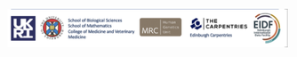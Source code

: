 [![Founders and partners banner](./images/project_funders_stakeholders.png)](https://robertn01.github.io/Ed_DaSH_website_prototyping/)
